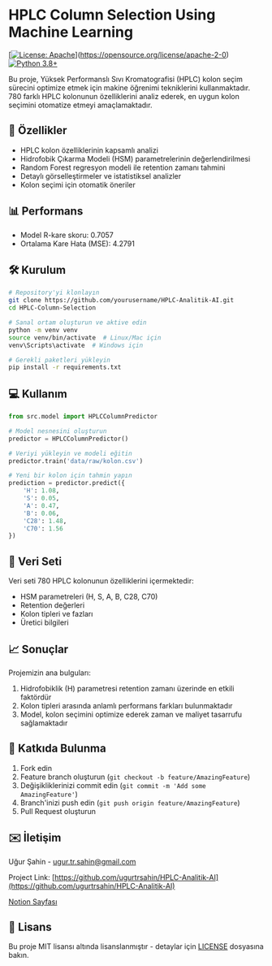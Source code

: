 # HPLC Column Selection Using Machine Learning

[[![License: Apache](https://img.shields.io/badge/License-MIT-yellow.svg)](https://opensource.org/licenses/MIT)](https://opensource.org/license/apache-2-0)
[![Python 3.8+](https://img.shields.io/badge/python-3.8+-blue.svg)](https://www.python.org/downloads/release/python-380/)

Bu proje, Yüksek Performanslı Sıvı Kromatografisi (HPLC) kolon seçim sürecini optimize etmek için makine öğrenimi tekniklerini kullanmaktadır. 780 farklı HPLC kolonunun özelliklerini analiz ederek, en uygun kolon seçimini otomatize etmeyi amaçlamaktadır.

## 🚀 Özellikler

- HPLC kolon özelliklerinin kapsamlı analizi
- Hidrofobik Çıkarma Modeli (HSM) parametrelerinin değerlendirilmesi
- Random Forest regresyon modeli ile retention zamanı tahmini
- Detaylı görselleştirmeler ve istatistiksel analizler
- Kolon seçimi için otomatik öneriler

## 📊 Performans

- Model R-kare skoru: 0.7057
- Ortalama Kare Hata (MSE): 4.2791

## 🛠️ Kurulum

```bash
# Repository'yi klonlayın
git clone https://github.com/yourusername/HPLC-Analitik-AI.git
cd HPLC-Column-Selection

# Sanal ortam oluşturun ve aktive edin
python -m venv venv
source venv/bin/activate  # Linux/Mac için
venv\Scripts\activate  # Windows için

# Gerekli paketleri yükleyin
pip install -r requirements.txt
```

## 💻 Kullanım

```python
from src.model import HPLCColumnPredictor

# Model nesnesini oluşturun
predictor = HPLCColumnPredictor()

# Veriyi yükleyin ve modeli eğitin
predictor.train('data/raw/kolon.csv')

# Yeni bir kolon için tahmin yapın
prediction = predictor.predict({
    'H': 1.08,
    'S': 0.05,
    'A': 0.47,
    'B': 0.06,
    'C28': 1.48,
    'C70': 1.56
})
```

## 📁 Veri Seti

Veri seti 780 HPLC kolonunun özelliklerini içermektedir:
- HSM parametreleri (H, S, A, B, C28, C70)
- Retention değerleri
- Kolon tipleri ve fazları
- Üretici bilgileri

## 📈 Sonuçlar

Projemizin ana bulguları:
1. Hidrofobiklik (H) parametresi retention zamanı üzerinde en etkili faktördür
2. Kolon tipleri arasında anlamlı performans farkları bulunmaktadır
3. Model, kolon seçimini optimize ederek zaman ve maliyet tasarrufu sağlamaktadır

## 🤝 Katkıda Bulunma

1. Fork edin
2. Feature branch oluşturun (`git checkout -b feature/AmazingFeature`)
3. Değişikliklerinizi commit edin (`git commit -m 'Add some AmazingFeature'`)
4. Branch'inizi push edin (`git push origin feature/AmazingFeature`)
5. Pull Request oluşturun

## ✉️ İletişim

Uğur Şahin - [ugur.tr.sahin@gmail.com](mailto:ugurtrsahin@gmail.com)

Project Link: [https://github.com/ugurtrsahin/HPLC-Analitik-AI](https://github.com/ugurtrsahin/HPLC-Analitik-AI)

[Notion Sayfası](https://ugurtrsahin.notion.site/HPLC-Kolon-Se-iminde-Derin-renme-Yakla-m-H-zland-r-lm-Metod-Geli-tirme-ve-Validasyon-111b6792444f807facc9c4b82de81d94?pvs=4)

## 📝 Lisans

Bu proje MIT lisansı altında lisanslanmıştır - detaylar için [LICENSE](LICENSE) dosyasına bakın.



